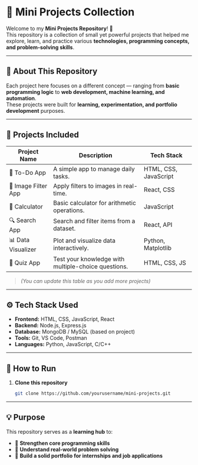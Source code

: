 # 🌟 Mini Projects Collection

Welcome to my **Mini Projects Repository**! 🚀  
This repository is a collection of small yet powerful projects that helped me explore, learn, and practice various **technologies, programming concepts, and problem-solving skills**.

---

## 🧠 About This Repository

Each project here focuses on a different concept — ranging from **basic programming logic** to **web development, machine learning, and automation**.  
These projects were built for **learning, experimentation, and portfolio development** purposes.

---

## 🧩 Projects Included

| Project Name | Description | Tech Stack |
|---------------|-------------|-------------|
| 📝 To-Do App | A simple app to manage daily tasks. | HTML, CSS, JavaScript |
| 📸 Image Filter App | Apply filters to images in real-time. | React, CSS |
| 🧮 Calculator | Basic calculator for arithmetic operations. | JavaScript |
| 🔍 Search App | Search and filter items from a dataset. | React, API |
| 📊 Data Visualizer | Plot and visualize data interactively. | Python, Matplotlib |
| 🧠 Quiz App | Test your knowledge with multiple-choice questions. | HTML, CSS, JS |

> *(You can update this table as you add more projects)*

---

## ⚙️ Tech Stack Used

- **Frontend:** HTML, CSS, JavaScript, React  
- **Backend:** Node.js, Express.js  
- **Database:** MongoDB / MySQL (based on project)  
- **Tools:** Git, VS Code, Postman  
- **Languages:** Python, JavaScript, C/C++

---

## 🚀 How to Run

1. **Clone this repository**
   ```bash
   git clone https://github.com/yourusername/mini-projects.git

---
## 💡 Purpose

This repository serves as a **learning hub** to:

- 🧩 **Strengthen core programming skills**  
- 💭 **Understand real-world problem solving**  
- 💼 **Build a solid portfolio for internships and job applications**
  
